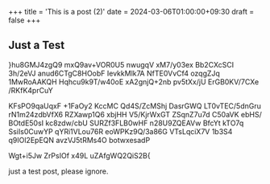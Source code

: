 +++
title = 'This is a post (2)'
date = 2024-03-06T01:00:00+09:30
draft = false
+++
## Just a Test

}hu8GMJ4zgQ9 mxQ9av+VOR0U5 nwugqV xM7/y03ex Bb2CXcSCI 3h/2eVJ anud6CTgC8HOobF IevkkMlk7A
NfTE0VvCf4 ozqgZJq 1MwRoAAKQH Hqhcu9k9T/w40oE xA2gnjQ+2nb pv5tXx/jU ErGB0KV/7CXe /RKfK4prCuY

KFsPO9qaUqxF +1FaOy2 KccMC Qd4S/ZcMShj DasrGWQ LT0vTEC/5dnGru rN1m24zdbVfX6 RZXawp1Q6 xbjHH
V5/KjrWxGT ZSqnZ7u7d C50aVK ebHS/ BOtdE50sI kc8zdw/cbU SURZf3FLB0wHF n28U9ZQEAVw BfcYt kTO7q
SsiIs0CuwYP qYRi1VLou76R eoWPKz9Q/3a86G VTsLqciX7V 1b3S4 q9IOl2EpEQN avzVJ5tRMs4O botwxesadP

Wgt+i5Jw ZrPsIOf x49L uZAfgWQ2QiS2B{

just a test post, please ignore.
